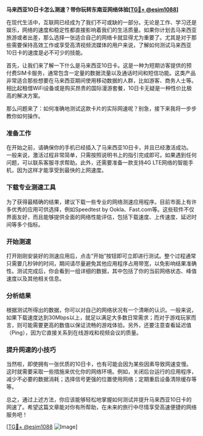**马来西亚10日卡怎么测速？带你玩转东南亚网络体验[[TG💪+ @esim1088](https://t.me/s/esim1088)]**

在现代生活中，互联网已经成为了我们不可或缺的一部分。无论是工作、学习还是娱乐，网络的速度和稳定性都直接影响着我们的生活质量。如果你计划去马来西亚旅游或者出差，那么选择一张适合自己的网络卡就显得尤为重要了。尤其是对于那些需要保持高效工作或享受高清视频流媒体的用户来说，了解如何测试马来西亚10日卡的速度是必不可少的技能。

首先，让我们来了解一下什么是马来西亚10日卡。这是一种为短期访客提供的预付费SIM卡服务，通常包含一定量的数据流量以及通话时间和短信功能。这类产品非常适合那些想要在马来西亚期间使用移动数据的人群，比如游客、商务人士等。相比起租借WiFi设备或是购买昂贵的国际漫游套餐，10日卡无疑是一种性价比极高的解决方案。

那么问题来了：如何准确地测试这款卡片的实际网速呢？别急，接下来我将一步步教你如何操作。

### 准备工作

在开始之前，请确保你的手机已经插入了马来西亚10日卡，并且已经激活成功。一般来说，激活过程非常简单，只需按照说明书上的指引完成即可。如果遇到任何问题，可以联系客服寻求帮助。此外，还需要准备一款支持4G LTE网络的智能手机，因为这样才能享受到最快的上网速度。

### 下载专业测速工具

为了获得最精确的结果，建议下载一些专业的网络测速应用程序。目前市面上有许多优秀的应用可供选择，例如Speedtest by Ookla、Fast.com等。这些软件不仅界面友好，而且能够提供全面的网络性能评估，包括下载速度、上传速度、延迟时间等多个指标。

### 开始测速

打开刚刚安装好的测速应用后，点击“开始”按钮即可立即进行测试。整个过程通常只需要几秒钟的时间，期间请尽量避免其他应用程序占用带宽，以免影响结果准确性。测试完成后，你会看到一组详细的数据，其中包括了你的当前网络状态、峰值速度以及其他相关信息。

### 分析结果

根据测试所得出的数据，你可以对自己的网络状况有一个清晰的认识。一般来说，如果下载速度达到30Mbps以上，就足以满足大多数日常需求；而对于游戏玩家而言，则可能需要更高的数值以保证流畅的游戏体验。另外，还要注意查看延迟值（Ping），因为它直接关系到在线游戏和视频会议的质量。

### 提升网速的小技巧

当然啦，即使拥有一张优质的10日卡，也有可能会因为某些因素导致网速变慢。这时就需要采取一些措施来优化你的网络环境。例如，关闭后台运行的应用程序，减少不必要的数据消耗；选择信号更强的位置使用网络；定期重启设备清除缓存等等。

总之，通过上述方法，你应该能够轻松地掌握如何测试并提升马来西亚10日卡的网速了。希望这篇文章能对你有所帮助，在未来的旅行中尽情享受高速便捷的网络服务吧！

[[TG💪+ @esim1088](https://t.me/s/esim1088) ![Image](https://i.postimg.cc/4NQfJmqS/Snipaste-2025-05-13-00-14-12.png)]